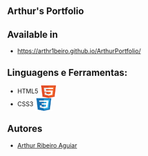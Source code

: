 ## Arthur's Portfolio

## Available in
- https://arthr1beiro.github.io/ArthurPortfolio/

## Linguagens e Ferramentas:
- HTML5 <img align="center" alt="Arth-HTML" height="30" width="40" src="https://raw.githubusercontent.com/devicons/devicon/master/icons/html5/html5-original.svg">
- CSS3 <img align="center" alt="Arth-CSS" height="30" width="40" src="https://raw.githubusercontent.com/devicons/devicon/master/icons/css3/css3-original.svg">

## Autores

- [Arthur Ribeiro Aguiar](https://www.github.com/ArthR1beiro)

